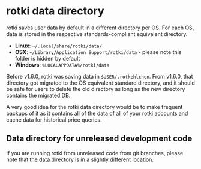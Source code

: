# rotki data directory

rotki saves user data by default in a different directory per OS. For each OS, data is stored in the respective standards-compliant equivalent directory.

- **Linux**: `~/.local/share/rotki/data/`
- **OSX**: `~/Library/Application Support/rotki/data` - please note this folder is hidden by default
- **Windows**: `%LOCALAPPDATA%/rotki/data`

Before v1.6.0, rotki was saving data in `$USER/.rotkehlchen`. From v1.6.0, that directory got migrated to the OS equivalent standard directory, and it should be safe for users to delete the old directory as long as the new directory contains the migrated DB.

A very good idea for the rotki data directory would be to make frequent backups of it as it contains all of the data of all of your rotki accounts and cache data for historical price queries.

## Data directory for unreleased development code

If you are running rotki from unreleased code from git branches,
please note that [the data directory is in a slightly different
location](../contribution-guides/contribute-as-developer.html#working-with-the-develop-branch).

